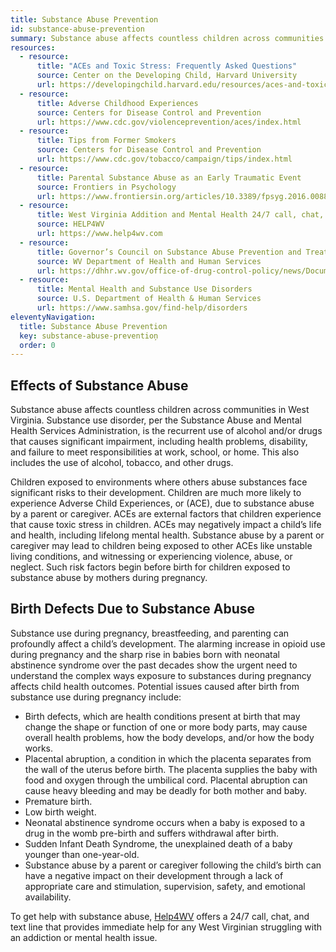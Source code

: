 ```yaml
---
title: Substance Abuse Prevention
id: substance-abuse-prevention
summary: Substance abuse affects countless children across communities in West Virginia. Substance use during pregnancy, breastfeeding, and parenting can profoundly affect a child’s development.
resources:
  - resource:
      title: "ACEs and Toxic Stress: Frequently Asked Questions"
      source: Center on the Developing Child, Harvard University
      url: https://developingchild.harvard.edu/resources/aces-and-toxic-stress-frequently-asked-questions/
  - resource:
      title: Adverse Childhood Experiences
      source: Centers for Disease Control and Prevention
      url: https://www.cdc.gov/violenceprevention/aces/index.html
  - resource:
      title: Tips from Former Smokers
      source: Centers for Disease Control and Prevention
      url: https://www.cdc.gov/tobacco/campaign/tips/index.html
  - resource:
      title: Parental Substance Abuse as an Early Traumatic Event
      source: Frontiers in Psychology
      url: https://www.frontiersin.org/articles/10.3389/fpsyg.2016.00887/full
  - resource:
      title: West Virginia Addition and Mental Health 24/7 call, chat, and text line
      source: HELP4WV
      url: https://www.help4wv.com
  - resource:
      title: Governor’s Council on Substance Abuse Prevention and Treatment
      source: WV Department of Health and Human Services
      url: https://dhhr.wv.gov/office-of-drug-control-policy/news/Documents/FINAL%20-%20West%20Virginia%202020_2022%20Council%20Substance%20Use%20Plan_January%2020,%202020%20(as%20filed).pdf
  - resource:
      title: Mental Health and Substance Use Disorders
      source: U.S. Department of Health & Human Services
      url: https://www.samhsa.gov/find-help/disorders
eleventyNavigation:
  title: Substance Abuse Prevention
  key: substance-abuse-prevention̦
  order: 0
---
```

## Effects of Substance Abuse

Substance abuse affects countless children across communities in West Virginia. Substance use disorder, per the Substance Abuse and Mental Health Services Administration, is the recurrent use of alcohol and/or drugs that causes significant impairment, including health problems, disability, and failure to meet responsibilities at work, school, or home. This also includes the use of alcohol, tobacco, and other drugs. 

Children exposed to environments where others abuse substances face significant risks to their development. Children are much more likely to experience Adverse Child Experiences, or (ACE), due to substance abuse by a parent or caregiver. ACEs are external factors that children experience that cause toxic stress in children. ACEs may negatively impact a child’s life and health, including lifelong mental health. Substance abuse by a parent or caregiver may lead to children being exposed to other ACEs like unstable living conditions, and witnessing or experiencing violence, abuse, or neglect. Such risk factors begin before birth for children exposed to substance abuse by mothers during pregnancy.  

## Birth Defects Due to Substance Abuse

Substance use during pregnancy, breastfeeding, and parenting can profoundly affect a child’s development. The alarming increase in opioid use during pregnancy and the sharp rise in babies born with neonatal abstinence syndrome over the past decades show the urgent need to understand the complex ways exposure to substances during pregnancy affects child health outcomes. Potential issues caused after birth from substance use during pregnancy include:

*	Birth defects, which are health conditions present at birth that may change the shape or function of one or more body parts, may cause overall health problems, how the body develops, and/or how the body works.
*	Placental abruption, a condition in which the placenta separates from the wall of the uterus before birth. The placenta supplies the baby with food and oxygen through the umbilical cord. Placental abruption can cause heavy bleeding and may be deadly for both mother and baby.
*	Premature birth.
*	Low birth weight.
*	Neonatal abstinence syndrome occurs when a baby is exposed to a drug in the womb pre-birth and suffers withdrawal after birth.
*	Sudden Infant Death Syndrome, the unexplained death of a baby younger than one-year-old.
*	Substance abuse by a parent or caregiver following the child’s birth can have a negative impact on their development through a lack of appropriate care and stimulation, supervision, safety, and emotional availability.

To get help with substance abuse, [Help4WV](https://www.help4wv.com) offers a 24/7 call, chat, and text line that provides immediate help for any West Virginian struggling with an addiction or mental health issue.